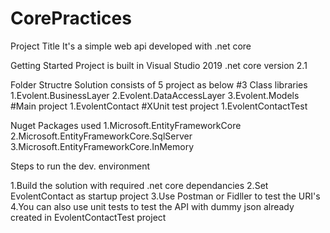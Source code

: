 # CorePractices
Project Title
It's a simple web api developed with .net core 

Getting Started
Project is built in Visual Studio 2019 .net core version 2.1

Folder Structre
Solution consists of 5 project as below
#3 Class libraries
  1.Evolent.BusinessLayer
  2.Evolent.DataAccessLayer
  3.Evolent.Models
#Main project 
  1.EvolentContact
#XUnit test project 
  1.EvolentContactTest
  
Nuget Packages used
1.Microsoft.EntityFrameworkCore
2.Microsoft.EntityFrameworkCore.SqlServer
3.Microsoft.EntityFrameworkCore.InMemory
  
Steps to run the dev. environment

1.Build the solution with required .net core dependancies
2.Set EvolentContact as startup project
3.Use Postman or Fidller to test the URI's
4.You can also use unit tests to test the API with dummy json already created in EvolentContactTest project
